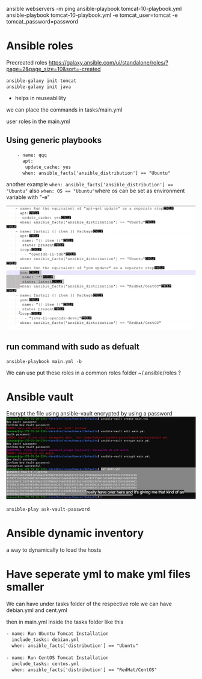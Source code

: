 ansible webservers -m ping
ansible-playbook tomcat-10-playbook.yml
ansible-playbook tomcat-10-playbook.yml -e tomcat_user=tomcat -e tomcat_password=password

# Ansible roles
Precreated roles
https://galaxy.ansible.com/ui/standalone/roles/?page=2&page_size=10&sort=-created 

```
ansible-galaxy init tomcat
ansible-galaxy init java
```
* helps in reuseablility

we can place the commands in tasks/main.yml

user roles in the main.yml

## Using generic playbooks
```
    - name: qqq
      apt:
       update_cache: yes
      when: ansible_facts['ansible_distribution'] == "Ubuntu"
```
another example ``` when: ansible_facts['ansible_distribution'] == "Ubuntu" ``` 
also ``` when: OS == "Ubuntu" ```where os can be set as environment variable with "-e"

![example for code as role](./screenshots/image.png)

## run command with sudo as defualt
```
ansible-playbook main.yml -b
```

We can use put these roles in a common roles folder ~/.ansible/roles ?

# Ansible vault
Encrypt the file using ansible-vault
encrypted by using a password
![ansible_vault_commands](./screenshots/ansible-vault.png)

```
ansible-play ask-vault-password
```

# Ansible dynamic inventory
a way to dynamically to load the hosts

# Have seperate yml to make yml files smaller
We can have under tasks folder of the respective role we can have debian.yml and cent.yml

then in main.yml inside the tasks folder  like this 
``` 
- name: Run Ubuntu Tomcat Installation
  include_tasks: debian.yml
  when: ansible_facts['distribution'] == "Ubuntu"

- name: Run CentOS Tomcat Installation
  include_tasks: centos.yml
  when: ansible_facts['distribution'] == "RedHat/CentOS"
```
